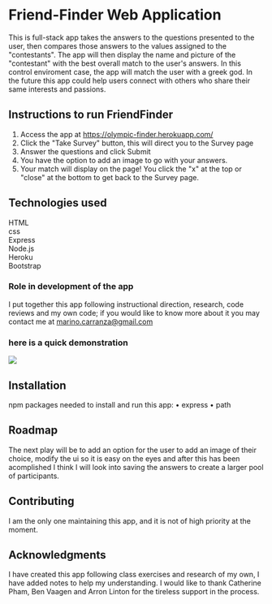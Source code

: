 # **Friend-Finder Web Application**

This is full-stack app takes the answers to the questions presented to the user, then compares those answers to the values assigned to the "contestants". The app will then display the name and picture of the "contestant" with the best overall match to the user's answers.
In this control enviroment case, the app will match the user with a greek god.
In the future this app could help users connect with others who share their same interests and passions.

## **Instructions to run FriendFinder**
1. Access the app at https://olympic-finder.herokuapp.com/
2. Click the "Take Survey" button, this will direct you to the Survey page
3. Answer the questions and click Submit
4. You have the option to add an image to go with your answers.
5. Your match will display on the page! You click the "x" at the top or "close" at the bottom to get back to the Survey page.

## **Technologies used**
HTML<br>
css<br>
Express<br>
Node.js<br>
Heroku<br>
Bootstrap<br>

### **Role in development of the app**
I put together this app following instructional direction, research, code reviews and my own code; if you would like to know more about it you may contact me at marino.carranza@gmail.com 

### **here is a quick demonstration**

<img src="app/public/images/friend-finder.gif">

## **Installation**
npm packages needed to install and run this app:
•  express
•  path

## **Roadmap**
The next play will be to add an option for the user to add an image of their choice, modify the ui so it is easy on the eyes and after this has been acomplished I think I will look into saving the answers to create a larger pool of participants.

## **Contributing**
I am the only one maintaining this app, and it is not of high priority at the moment.

## **Acknowledgments**
I have created this app following class exercises and research of my own, I have added notes to help my understanding.
I would like to thank Catherine Pham, Ben Vaagen and Arron Linton for the tireless support in the process.
